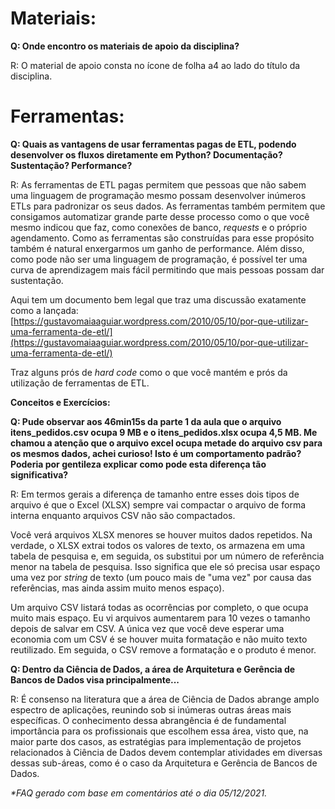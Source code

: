 # **Materiais:**

**Q: Onde encontro os materiais de apoio da disciplina?**

R: O material de apoio consta no ícone de folha a4 ao lado do título da disciplina.

# **Ferramentas:**

**Q: Quais as vantagens de usar ferramentas pagas de ETL, podendo desenvolver os fluxos diretamente em Python? Documentação? Sustentação? Performance?**

R: As ferramentas de ETL pagas permitem que pessoas que não sabem uma linguagem de programação mesmo possam desenvolver inúmeros ETLs para padronizar os seus dados. As ferramentas também permitem que consigamos automatizar grande parte desse processo como o que você mesmo indicou que faz, como conexões de banco, _requests_ e o próprio agendamento. Como as ferramentas são construídas para esse propósito também é natural enxergarmos um ganho de performance. Além disso, como pode não ser uma linguagem de programação, é possível ter uma curva de aprendizagem mais fácil permitindo que mais pessoas possam dar sustentação.

Aqui tem um documento bem legal que traz uma discussão exatamente como a lançada: [https://gustavomaiaaguiar.wordpress.com/2010/05/10/por-que-utilizar-uma-ferramenta-de-etl/](https://gustavomaiaaguiar.wordpress.com/2010/05/10/por-que-utilizar-uma-ferramenta-de-etl/)

Traz alguns prós de _hard code_ como o que você mantém e prós da utilização de ferramentas de ETL.

**Conceitos e Exercícios:**

**Q: Pude observar aos 46min15s da parte 1 da aula que o arquivo itens\_pedidos.csv ocupa 9 MB e o itens\_pedidos.xlsx ocupa 4,5 MB. Me chamou a atenção que o arquivo excel ocupa metade do arquivo csv para os mesmos dados, achei curioso! Isto é um comportamento padrão? Poderia por gentileza explicar como pode esta diferença tão significativa?**

R: Em termos gerais a diferença de tamanho entre esses dois tipos de arquivo é que o Excel (XLSX) sempre vai compactar o arquivo de forma interna enquanto arquivos CSV não são compactados.

Você verá arquivos XLSX menores se houver muitos dados repetidos. Na verdade, o XLSX extrai todos os valores de texto, os armazena em uma tabela de pesquisa e, em seguida, os substitui por um número de referência menor na tabela de pesquisa. Isso significa que ele só precisa usar espaço uma vez por _string_ de texto (um pouco mais de &quot;uma vez&quot; por causa das referências, mas ainda assim muito menos espaço).

Um arquivo CSV listará todas as ocorrências por completo, o que ocupa muito mais espaço. Eu vi arquivos aumentarem para 10 vezes o tamanho depois de salvar em CSV. A única vez que você deve esperar uma economia com um CSV é se houver muita formatação e não muito texto reutilizado. Em seguida, o CSV remove a formatação e o produto é menor.

**Q: Dentro da Ciência de Dados, a área de Arquitetura e Gerência de Bancos de Dados visa principalmente...**

R: É consenso na literatura que a área de Ciência de Dados abrange amplo espectro de aplicações, reunindo sob si inúmeras outras áreas mais específicas. O conhecimento dessa abrangência é de fundamental importância para os profissionais que escolhem essa área, visto que, na maior parte dos casos, as estratégias para implementação de projetos relacionados à Ciência de Dados devem contemplar atividades em diversas dessas sub-áreas, como é o caso da Arquitetura e Gerência de Bancos de Dados.

_\*FAQ gerado com base em comentários até o dia 05/12/2021._